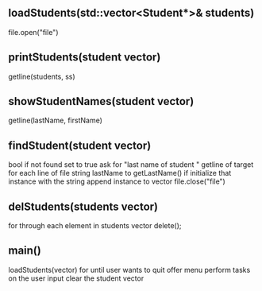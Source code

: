 ## loadStudents(std::vector<Student*>& students)
  file.open("file")

## printStudents(student vector)
  getline(students, ss)

## showStudentNames(student vector)
  getline(lastName, firstName)

## findStudent(student vector)
  bool if not found set to true
  ask for "last name of student "
  getline of target
    for each line of file
      string lastName to getLastName()
      if initialize that instance with the string
        append instance to vector
        file.close("file")

## delStudents(students vector)
  for through each element in students vector
    delete();

## main()
  loadStudents(vector)
  for until user wants to quit
    offer menu
    perform tasks on the user input
clear the student vector
    
